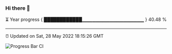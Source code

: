 ### Hi there 👋

⏳ Year progress { ████████████▁▁▁▁▁▁▁▁▁▁▁▁▁▁▁▁▁▁ } 40.48 %

---

⏰ Updated on Sat, 28 May 2022 18:15:26 GMT

![Progress Bar CI](https://github.com/liununu/liununu/workflows/Progress%20Bar%20CI/badge.svg)

